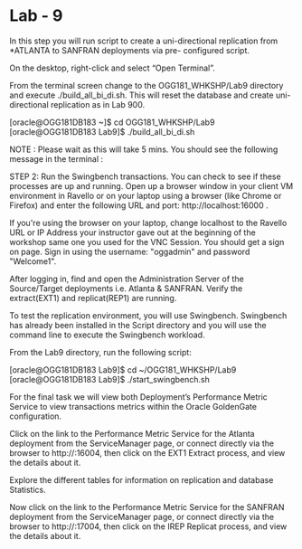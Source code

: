 # Lab - 9
 
In this step you will run script to create a uni-directional replication from *ATLANTA to SANFRAN deployments via pre- configured script.

On the desktop, right-click and select “Open Terminal”.

 

From the terminal screen change to the OGG181_WHKSHP/Lab9 directory and execute ./build_all_bi_di.sh. This will reset the database and create uni-directional replication as in Lab 900.

[oracle@OGG181DB183 ~]$ cd OGG181_WHKSHP/Lab9 [oracle@OGG181DB183 Lab9]$ ./build_all_bi_di.sh
 
NOTE : Please wait as this will take 5 mins. You should see the following message in the terminal :
 

STEP 2: Run the Swingbench transactions.
You can check to see if these processes are up and running. Open up a browser window in your client VM environment in Ravello or on your laptop using a browser (like Chrome or Firefox) and enter the following URL and port: http://localhost:16000  .

If you're using the browser on your laptop, change localhost to the Ravello URL or IP Address your instructor gave out at the beginning of the workshop same one you used for the VNC Session.
You should get a sign on page. Sign in using the username: "oggadmin" and password "Welcome1".
 

 

After logging in, find and open the Administration Server of the Source/Target deployments i.e. Atlanta & SANFRAN. Verify the extract(EXT1) and replicat(REP1) are running.

 
 

 

 

To test the replication environment, you will use Swingbench. Swingbench has already been installed in the Script directory and you will use the command line to execute the Swingbench workload.

From the Lab9 directory, run the following script:

[oracle@OGG181DB183 Lab9]$ cd ~/OGG181_WHKSHP/Lab9 [oracle@OGG181DB183 Lab9]$ ./start_swingbench.sh


For the final task we will view both Deployment’s Performance Metric Service to view transactions metrics within the Oracle GoldenGate  configuration.

Click on the link to the Performance Metric Service for the Atlanta deployment from the ServiceManager page, or connect directly via the browser to http://:16004, then click on the EXT1 Extract process, and view the details about it.
 

 

Explore the different tables for information on replication and database Statistics.

 
 

 

Now click on the link to the Performance Metric Service for the SANFRAN deployment from the ServiceManager page, or connect directly via the browser to http://:17004, then click on the IREP Replicat process, and view the details about it.

 
 

 
